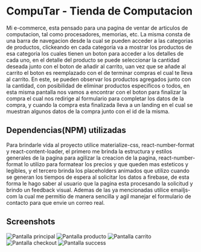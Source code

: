 # CompuTar - Tienda de Computacion

Mi e-commerce, esta pensado para una pagina de ventar de articulos de computacion, tal como procesadores, memorias, etc. La misma consta de una barra de navegacion desde la cual se pueden acceder a las categorias de productos, clickeando en cada categoria va a mostrar los productos de esa categoria los cuales tienen un boton para acceder a los detalles de cada uno, en el detalle del producto se puede seleccionar la cantidad deseada junto con el boton de añadir al carrito, uan vez que se añade al carrito el boton es reemplazado con el de terminar compras el cual te lleva al carrito. En este, se pueden observar los productos agregados junto con la cantidad, con posibilidad de eliminar productos especificos o todos, en esta misma pantalla nos vamos a encontrar con el boton para finalizar la compra el cual nos redirige al formulario para completar los datos de la compra, y cuando la compra esta finalizada lleva a un landing en el cual se muestran algunos datos de la compra junto con el id de la misma.

## Dependencias(NPM) utilizadas

Para brindarle vida al proyecto utilice materialize-css, react-number-format y react-content-loader, el primero me brinda la estructura y estilos generales de la pagina para agilizar la creacion de la pagina, react-number-format lo utilizo para formatear los precios y que queden mas esteticos y legibles, y el tercero brinda los placeholders animados que utilizo cuando se generan los tiempos de espera al solicitar los datos a firebase, de esta forma le hago saber al usuario que la pagina esta procesando la solicitud y brindo un feedback visual.
Ademas de las ya mencionadas utilice emailjs-com la cual me permitio de manera sencilla y agil manejar el formulario de contacto para que envie un correo real.

## Screenshots

![Pantalla principal](https://i.imgur.com/5BiDh2n.png)
![Pantalla producto](https://i.imgur.com/5JJItc5.png)
![Pantalla carrito](https://i.imgur.com/3lpfa8K.png)
![Pantalla checkout](https://i.imgur.com/fxRelA4.png)
![Pantalla success](https://i.imgur.com/ODls5oz.png)

